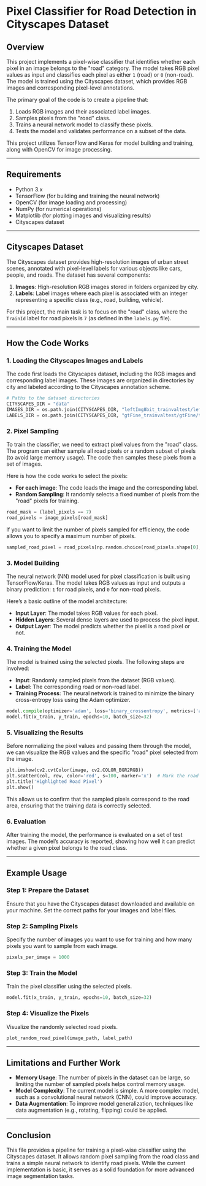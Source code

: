 # Pixel Classifier for Road Detection in Cityscapes Dataset

## Overview
This project implements a pixel-wise classifier that identifies whether each pixel in an image belongs to the "road" category. The model takes RGB pixel values as input and classifies each pixel as either `1` (road) or `0` (non-road). The model is trained using the Cityscapes dataset, which provides RGB images and corresponding pixel-level annotations. 

The primary goal of the code is to create a pipeline that:
1. Loads RGB images and their associated label images.
2. Samples pixels from the "road" class.
3. Trains a neural network model to classify these pixels.
4. Tests the model and validates performance on a subset of the data.

This project utilizes TensorFlow and Keras for model building and training, along with OpenCV for image processing.

---

## Requirements
- Python 3.x
- TensorFlow (for building and training the neural network)
- OpenCV (for image loading and processing)
- NumPy (for numerical operations)
- Matplotlib (for plotting images and visualizing results)
- Cityscapes dataset

---

## Cityscapes Dataset
The Cityscapes dataset provides high-resolution images of urban street scenes, annotated with pixel-level labels for various objects like cars, people, and roads. The dataset has several components:

1. **Images**: High-resolution RGB images stored in folders organized by city.
2. **Labels**: Label images where each pixel is associated with an integer representing a specific class (e.g., road, building, vehicle).

For this project, the main task is to focus on the "road" class, where the `TrainId` label for road pixels is `7` (as defined in the `labels.py` file).

---

## How the Code Works

### 1. **Loading the Cityscapes Images and Labels**

The code first loads the Cityscapes dataset, including the RGB images and corresponding label images. These images are organized in directories by city and labeled according to the Cityscapes annotation scheme.

```python
# Paths to the dataset directories
CITYSCAPES_DIR = "data"
IMAGES_DIR = os.path.join(CITYSCAPES_DIR, "leftImg8bit_trainvaltest/leftImg8bit/train")
LABELS_DIR = os.path.join(CITYSCAPES_DIR, "gtFine_trainvaltest/gtFine/train")
```

### 2. **Pixel Sampling**

To train the classifier, we need to extract pixel values from the "road" class. The program can either sample all road pixels or a random subset of pixels (to avoid large memory usage). The code then samples these pixels from a set of images.

Here is how the code works to select the pixels:

- **For each image**: The code loads the image and the corresponding label.
- **Random Sampling**: It randomly selects a fixed number of pixels from the "road" pixels for training.

```python
road_mask = (label_pixels == 7)
road_pixels = image_pixels[road_mask]
```

If you want to limit the number of pixels sampled for efficiency, the code allows you to specify a maximum number of pixels.

```python
sampled_road_pixel = road_pixels[np.random.choice(road_pixels.shape[0], 1)]
```

### 3. **Model Building**

The neural network (NN) model used for pixel classification is built using TensorFlow/Keras. The model takes RGB values as input and outputs a binary prediction: `1` for road pixels, and `0` for non-road pixels.

Here’s a basic outline of the model architecture:
- **Input Layer**: The model takes RGB values for each pixel.
- **Hidden Layers**: Several dense layers are used to process the pixel input.
- **Output Layer**: The model predicts whether the pixel is a road pixel or not.

### 4. **Training the Model**

The model is trained using the selected pixels. The following steps are involved:
- **Input**: Randomly sampled pixels from the dataset (RGB values).
- **Label**: The corresponding road or non-road label.
- **Training Process**: The neural network is trained to minimize the binary cross-entropy loss using the Adam optimizer.

```python
model.compile(optimizer='adam', loss='binary_crossentropy', metrics=['accuracy'])
model.fit(x_train, y_train, epochs=10, batch_size=32)
```

### 5. **Visualizing the Results**

Before normalizing the pixel values and passing them through the model, we can visualize the RGB values and the specific "road" pixel selected from the image.

```python
plt.imshow(cv2.cvtColor(image, cv2.COLOR_BGR2RGB))
plt.scatter(col, row, color='red', s=100, marker='x')  # Mark the road pixel
plt.title('Highlighted Road Pixel')
plt.show()
```

This allows us to confirm that the sampled pixels correspond to the road area, ensuring that the training data is correctly selected.

### 6. **Evaluation**

After training the model, the performance is evaluated on a set of test images. The model’s accuracy is reported, showing how well it can predict whether a given pixel belongs to the road class.

---

## Example Usage

### Step 1: Prepare the Dataset
Ensure that you have the Cityscapes dataset downloaded and available on your machine. Set the correct paths for your images and label files.

### Step 2: Sampling Pixels
Specify the number of images you want to use for training and how many pixels you want to sample from each image.

```python
pixels_per_image = 1000
```

### Step 3: Train the Model
Train the pixel classifier using the selected pixels.

```python
model.fit(x_train, y_train, epochs=10, batch_size=32)
```

### Step 4: Visualize the Pixels
Visualize the randomly selected road pixels.

```python
plot_random_road_pixel(image_path, label_path)
```

---

## Limitations and Further Work
- **Memory Usage**: The number of pixels in the dataset can be large, so limiting the number of sampled pixels helps control memory usage.
- **Model Complexity**: The current model is simple. A more complex model, such as a convolutional neural network (CNN), could improve accuracy.
- **Data Augmentation**: To improve model generalization, techniques like data augmentation (e.g., rotating, flipping) could be applied.

---

## Conclusion

This file provides a pipeline for training a pixel-wise classifier using the Cityscapes dataset. It allows random pixel sampling from the road class and trains a simple neural network to identify road pixels. While the current implementation is basic, it serves as a solid foundation for more advanced image segmentation tasks.